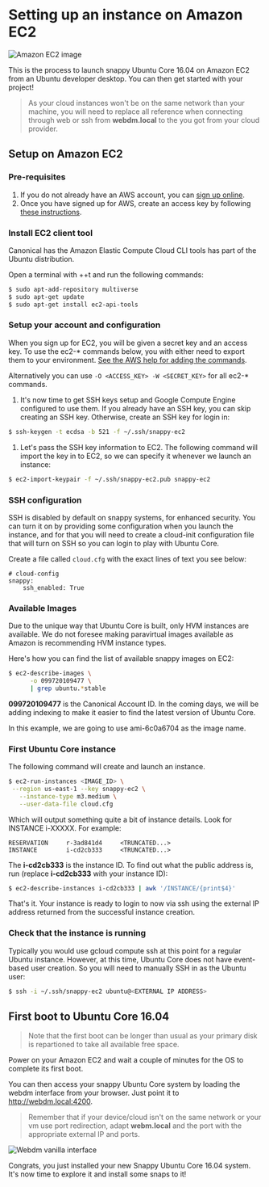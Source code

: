 # Setting up an instance on Amazon EC2

![Amazon EC2 image](https://raw.githubusercontent.com/ubuntu-core/snappy-dev-website/master/src/img/devices/ec2.png "Amazon EC2 image")

This is the process to launch snappy Ubuntu Core 16.04 on Amazon EC2 from an Ubuntu developer desktop.
You can then get started with your project!

> As your cloud instances won't be on the same network than your machine, you will need to replace all reference when
> connecting through web or ssh from **webdm.local** to the **<external-ip>** you got from your cloud provider.

## Setup on Amazon EC2

### Pre-requisites

1. If you do not already have an AWS account, you can [sign up online](http://aws.amazon.com/).
1. Once you have signed up for AWS, create an access key by following [these instructions](http://docs.aws.amazon.com/cli/latest/userguide/cli-chap-getting-set-up.html#cli-signup).

### Install EC2 client tool

Canonical has the Amazon Elastic Compute Cloud CLI tools has part of the Ubuntu distribution.

Open a terminal with <Ctrl>+<Alt>+t and run the following commands:
```sh
$ sudo apt-add-repository multiverse
$ sudo apt-get update
$ sudo apt-get install ec2-api-tools
```

### Setup your account and configuration

When you sign up for EC2, you will be given a secret key and an access key. To use the ec2-* commands below, you with either need to export them to your environment. [See the AWS help for adding the commands](http://docs.aws.amazon.com/AWSEC2/latest/CommandLineReference/set-up-ec2-cli-linux.html).

Alternatively you can use `-O <ACCESS_KEY> -W <SECRET_KEY>` for all ec2-* commands.

1. It's now time to get SSH keys setup and Google Compute Engine configured to use them. If you already have an SSH key, you can
 skip creating an SSH key. Otherwise, create an SSH key for login in:
```sh
$ ssh-keygen -t ecdsa -b 521 -f ~/.ssh/snappy-ec2
```

1. Let's pass the SSH key information to EC2. The following command will import the key in to EC2, so we can specify it
whenever we launch an instance:
```sh
$ ec2-import-keypair -f ~/.ssh/snappy-ec2.pub snappy-ec2
```

### SSH configuration

SSH is disabled by default on snappy systems, for enhanced security. You can turn it on by providing some configuration
when you launch the instance, and for that you will need to create a cloud-init configuration file that will turn on SSH
so you can login to play with Ubuntu Core.

Create a file called `cloud.cfg` with the exact lines of text you see below:
```
# cloud-config
snappy:
    ssh_enabled: True
```

### Available Images
Due to the unique way that Ubuntu Core is built, only HVM instances are available. We do not foresee making paravirtual
images available as Amazon is recommending HVM instance types.

Here's how you can find the list of available snappy images on EC2:
```sh
$ ec2-describe-images \
      -o 099720109477 \
      | grep ubuntu.*stable
```

**099720109477** is the Canonical Account ID. In the coming days, we will be adding indexing to make it easier to find the latest version of Ubuntu Core.

In this example, we are going to use ami-6c0a6704 as the image name.

### First Ubuntu Core instance

 The following command will create and launch an instance.
 ```sh
 $ ec2-run-instances <IMAGE_ID> \
  --region us-east-1 --key snappy-ec2 \
	--instance-type m3.medium \
	--user-data-file cloud.cfg
```

Which will output something quite a bit of instance details. Look for INSTANCE i-XXXXX. For example:

```
RESERVATION     r-3ad841d4     <TRUNCATED...>
INSTANCE        i-cd2cb333     <TRUNCATED...>
```

The **i-cd2cb333** is the instance ID. To find out what the public address is, run (replace **i-cd2cb333** with your instance ID):

```sh
$ ec2-describe-instances i-cd2cb333 | awk '/INSTANCE/{print$4}'
```

That's it. Your instance is ready to login to now via ssh using the external IP address returned from the successful instance creation.

### Check that the instance is running

Typically you would use gcloud compute ssh <name> at this point for a regular Ubuntu instance. However, at this time,
Ubuntu Core does not have event-based user creation. So you will need to manually SSH in as the Ubuntu user:
```sh
$ ssh -i ~/.ssh/snappy-ec2 ubuntu@<EXTERNAL IP ADDRESS>
```

## First boot to Ubuntu Core 16.04

> Note that the first boot can be longer than usual as your primary disk is repartioned to take all available free space.

Power on your Amazon EC2 and wait a couple of minutes for the OS to complete its first boot.

You can then access your snappy Ubuntu Core system by loading the webdm interface from your browser. Just point it to
http://webdm.local:4200.

> Remember that if your device/cloud isn't on the same network or your vm use port redirection, adapt **webm.local** and
> the port with the appropriate external IP and ports.

![Webdm vanilla interface](https://raw.githubusercontent.com/ubuntu-core/snappy-dev-website/master/src/img/setup/webdm.png)



Congrats, you just installed your new Snappy Ubuntu Core 16.04 system. It's now time to explore it and
install some snaps to it!
